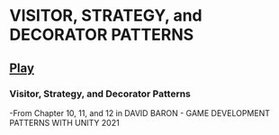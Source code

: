 # VISITOR, STRATEGY, and DECORATOR PATTERNS
[Play]([https://example.com/image.jpg](https://samebaker.github.io/VISITOR--STRATEGY--and-DECORATOR-PATTERNS/))
------------------------------------------------------------
 ### Visitor, Strategy, and Decorator Patterns
 -From Chapter 10, 11, and 12 in DAVID BARON - GAME DEVELOPMENT PATTERNS WITH UNITY 2021
